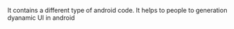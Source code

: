 It contains a different type of android code. It helps to people to generation dyanamic UI in android